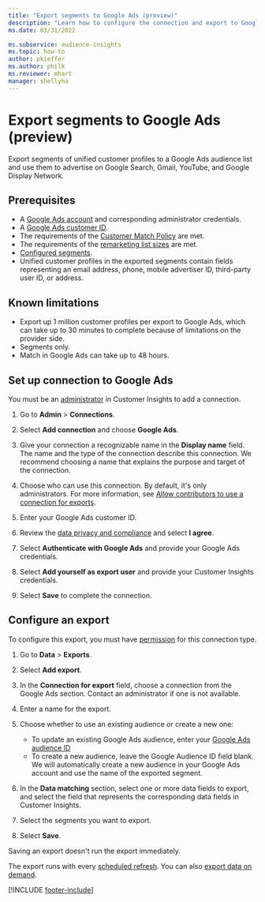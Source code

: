 ```yaml
---
title: "Export segments to Google Ads (preview)"
description: "Learn how to configure the connection and export to Google Ads."
ms.date: 03/31/2022

ms.subservice: audience-insights
ms.topic: how-to
author: pkieffer
ms.author: philk
ms.reviewer: mhart
manager: shellyha
---
```


# Export segments to Google Ads (preview)

Export segments of unified customer profiles to a Google Ads audience list and use them to advertise on Google Search, Gmail, YouTube, and Google Display Network.

## Prerequisites

- A [Google Ads account](https://ads.google.com/) and corresponding administrator credentials.
- A [Google Ads customer ID](https://support.google.com/google-ads/answer/1704344).
- The requirements of the [Customer Match Policy](https://support.google.com/adspolicy/answer/6299717) are met.
- The requirements of the [remarketing list sizes](https://support.google.com/google-ads/answer/7558048) are met.
- [Configured segments](segments.md).
- Unified customer profiles in the exported segments contain fields representing an email address, phone, mobile advertiser ID, third-party user ID, or address.

## Known limitations

- Export up 1 million customer profiles per export to Google Ads, which can take up to 30 minutes to complete because of limitations on the provider side.
- Segments only.
- Match in Google Ads can take up to 48 hours.

## Set up connection to Google Ads

You must be an [administrator](permissions.md) in Customer Insights to add a connection.

1. Go to **Admin** > **Connections**.

1. Select **Add connection** and choose **Google Ads**.

1. Give your connection a recognizable name in the **Display name** field. The name and the type of the connection describe this connection. We recommend choosing a name that explains the purpose and target of the connection.

1. Choose who can use this connection. By default, it's only administrators. For more information, see [Allow contributors to use a connection for exports](connections.md#allow-contributors-to-use-a-connection-for-exports).

1. Enter your Google Ads customer ID.

1. Review the [data privacy and compliance](connections.md#data-privacy-and-compliance) and select **I agree**.

1. Select **Authenticate with Google Ads** and provide your Google Ads credentials.

1. Select **Add yourself as export user** and provide your Customer Insights credentials.

1. Select **Save** to complete the connection.

## Configure an export

To configure this export, you must have [permission](export-destinations.md#set-up-a-new-export) for this connection type.

1. Go to **Data** > **Exports**.

1. Select **Add export**.

1. In the **Connection for export** field, choose a connection from the Google Ads section. Contact an administrator if one is not available.

1. Enter a name for the export.

1. Choose whether to use an existing audience or create a new one:
   - To update an existing Google Ads audience, enter your [Google Ads audience ID](https://support.google.com/google-ads/answer/7558048?hl=en#:~:text=Audience%20lists%20is%20a%20section,Display%20Network%20through%20remarketing%20campaigns.)
   - To create a new audience, leave the Google Audience ID field blank. We will automatically create a new audience in your Google Ads account and use the name of the exported segment.

1. In the **Data matching** section, select one or more data fields to export, and select the field that represents the corresponding data fields in Customer Insights.

1. Select the segments you want to export.

1. Select **Save**.

Saving an export doesn't run the export immediately.

The export runs with every [scheduled refresh](system.md#schedule-tab). You can also [export data on demand](export-destinations.md#run-exports-on-demand).

[!INCLUDE [footer-include](includes/footer-banner.md)]
